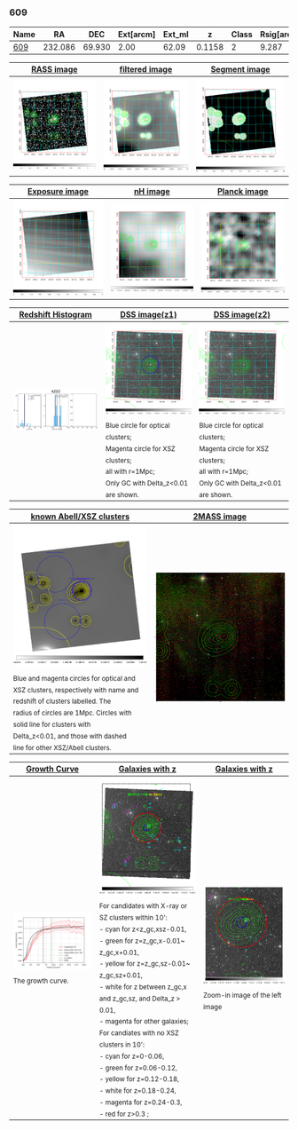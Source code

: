 <div STYLE="page-break-after: always;"></div>

### 609

|Name          |RA          |DEC      | Ext[arcm] | Ext_ml | z    | Class| Rsig[arcmin] | CRsig[c/s] | CR500[c/s] | R500[Mpc] |L500[erg/s]|F500[erg/s/cm^2]| M500[Msun]|Tx[keV]|beta|GC(XSZ,Delta_z<0.01)| GC(OPT,Delta_z<0.01)|GC|alias|
|--------------|------------|------------|---|---|-----------|--------|------|------|----|----|----|----|----|----|----|----|----|----|---|
|[609](script/609.md)     | 232.086       | 69.930       | 2.00    | 62.09   | 0.1158 | 2   | 9.287 |0.114 |0.109 |0.831 |7.274e+43 |2.095e-12 |1.826e+14 |3.219 |1.351 |MCXC, |Wen, |MCXC, |k222|

|[RASS image](../image/609/609_img.pdf)|[filtered image](../image/609/609_fil.pdf)|[Segment image](../image/609/609_seg.pdf)|
|-------------------|--------------------|-------------------|
| <img src="../image/609/609_img.png" width="300">  | <img src="../image/609/609_fil.png" width="300">   | <img src="../image/609/609_seg.png" width="300">  |

|[Exposure image](../image/609/609_mex.pdf)| [nH image](../image/609/609_nh.pdf)| [Planck image](../image/609/609_p.pdf)|
|-------------------|--------------------|-------------------|
|<img src="../image/609/609_mex.png" width="300">   | <img src="../image/609/609_nh.png" width="300">    | <img src="../image/609/609_p.png" width="300"> |

|[Redshift Histogram](../image/609/609_zg.pdf) | [DSS image(z1)](../image/609/609_dss_z1.pdf)      |  [DSS image(z2)](../image/609/609_dss_z2.pdf)    |
|-------------------|--------------------|-------------------|
|<img src="../image/609/609_zg.png" width="300"> |<img src="../image/609/609_dss_z1.png" width="300"> <sub><br>Blue circle for optical clusters; <br>Magenta circle for XSZ clusters; <br>all with r=1Mpc; <br>Only GC with Delta_z<0.01 are shown. </sub>| <img src="../image/609/609_dss_z2.png" width="300"><sub><br>Blue circle for optical clusters; <br>Magenta circle for XSZ clusters; <br>all with r=1Mpc; <br>Only GC with Delta_z<0.01 are shown. </sub> |

|[known Abell/XSZ clusters](../image/609/609_m.pdf) | [2MASS image](../image/609/609_2mass.pdf)      |
|-------------------|-------------------|
|<img src=../image/609/609_m.png width="300"> <sub><br>Blue and magenta circles for optical and <br>XSZ clusters, respectively with name and <br>redshift of clusters labelled. The <br>radius of circles are 1Mpc. Circles with <br>solid line for clusters with <br>Delta_z<0.01, and those with dashed <br>line for other XSZ/Abell clusters.        </sub>|<img src="../image/609/609_2mass.png" width="300">  |

|[Growth Curve](../image/609/609_gca_all.png) |[Galaxies with z](../image/609/609_opt_ned.pdf) |[Galaxies with z](../image/609/609_opt_ned_zoom.pdf) |
|-------------------|-------------------|-------------------|
| <img src="../image/609/609_gca_all.png" width="300"> <sub><br>The growth curve.</sub>| <img src=../image/609/609_opt_ned.png width="300"> <br><sub> For candidates with X-ray or SZ clusters within 10': <br> - cyan for z<z_gc,xsz-0.01, <br> - green for z=z_gc,x-0.01~ z_gc,x+0.01, <br> - yellow for z=z_gc,sz-0.01~ z_gc,sz+0.01, <br> - white for z between z_gc,x and z_gc,sz, and Delta_z > 0.01, <br> - magenta for other galaxies; <br>For candiates with no XSZ clusters in 10': <br> - cyan for z=0-0.06, <br> - green for z=0.06-0.12, <br> - yellow for z=0.12-0.18, <br> - white for z=0.18-0.24, <br> - magenta for z=0.24-0.3, <br> - red for z>0.3 ;  </sub>|<img src=../image/609/609_opt_ned_zoom.png width="300">  <br><sub> Zoom-in image of the left image</sub>|




